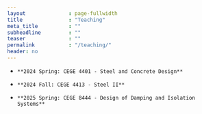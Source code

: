 ```yaml
---
layout              : page-fullwidth
title               : "Teaching"
meta_title          : ""
subheadline         : ""
teaser              : ""
permalink           : "/teaching/"
header: no
---
```


-     **2024 Spring: CEGE 4401 - Steel and Concrete Design**
-     **2024 Fall: CEGE 4413 - Steel II**
-     **2025 Spring: CEGE 8444 - Design of Damping and Isolation Systems**
